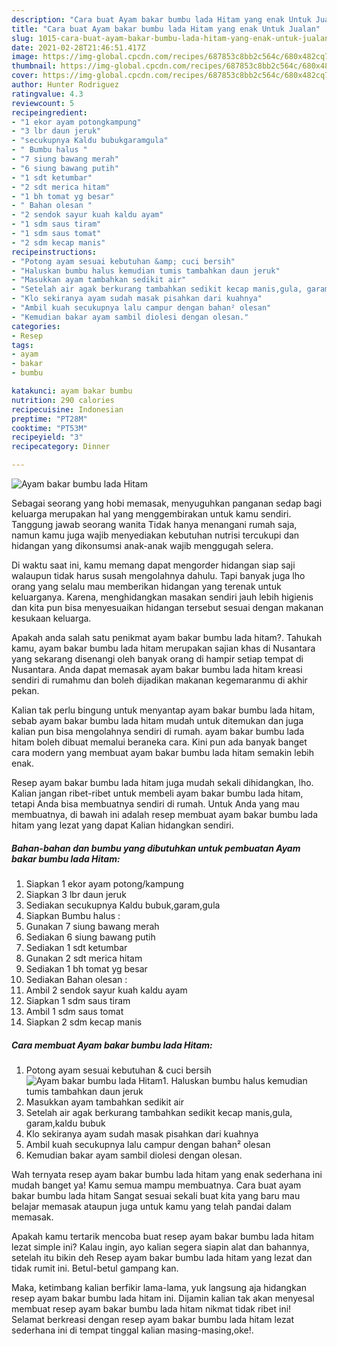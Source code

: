 ```yaml
---
description: "Cara buat Ayam bakar bumbu lada Hitam yang enak Untuk Jualan"
title: "Cara buat Ayam bakar bumbu lada Hitam yang enak Untuk Jualan"
slug: 1015-cara-buat-ayam-bakar-bumbu-lada-hitam-yang-enak-untuk-jualan
date: 2021-02-28T21:46:51.417Z
image: https://img-global.cpcdn.com/recipes/687853c8bb2c564c/680x482cq70/ayam-bakar-bumbu-lada-hitam-foto-resep-utama.jpg
thumbnail: https://img-global.cpcdn.com/recipes/687853c8bb2c564c/680x482cq70/ayam-bakar-bumbu-lada-hitam-foto-resep-utama.jpg
cover: https://img-global.cpcdn.com/recipes/687853c8bb2c564c/680x482cq70/ayam-bakar-bumbu-lada-hitam-foto-resep-utama.jpg
author: Hunter Rodriguez
ratingvalue: 4.3
reviewcount: 5
recipeingredient:
- "1 ekor ayam potongkampung"
- "3 lbr daun jeruk"
- "secukupnya Kaldu bubukgaramgula"
- " Bumbu halus "
- "7 siung bawang merah"
- "6 siung bawang putih"
- "1 sdt ketumbar"
- "2 sdt merica hitam"
- "1 bh tomat yg besar"
- " Bahan olesan "
- "2 sendok sayur kuah kaldu ayam"
- "1 sdm saus tiram"
- "1 sdm saus tomat"
- "2 sdm kecap manis"
recipeinstructions:
- "Potong ayam sesuai kebutuhan &amp; cuci bersih"
- "Haluskan bumbu halus kemudian tumis tambahkan daun jeruk"
- "Masukkan ayam tambahkan sedikit air"
- "Setelah air agak berkurang tambahkan sedikit kecap manis,gula, garam,kaldu bubuk"
- "Klo sekiranya ayam sudah masak pisahkan dari kuahnya"
- "Ambil kuah secukupnya lalu campur dengan bahan² olesan"
- "Kemudian bakar ayam sambil diolesi dengan olesan."
categories:
- Resep
tags:
- ayam
- bakar
- bumbu

katakunci: ayam bakar bumbu 
nutrition: 290 calories
recipecuisine: Indonesian
preptime: "PT28M"
cooktime: "PT53M"
recipeyield: "3"
recipecategory: Dinner

---
```



![Ayam bakar bumbu lada Hitam](https://img-global.cpcdn.com/recipes/687853c8bb2c564c/680x482cq70/ayam-bakar-bumbu-lada-hitam-foto-resep-utama.jpg)

Sebagai seorang yang hobi memasak, menyuguhkan panganan sedap bagi keluarga merupakan hal yang menggembirakan untuk kamu sendiri. Tanggung jawab seorang  wanita Tidak hanya menangani rumah saja, namun kamu juga wajib menyediakan kebutuhan nutrisi tercukupi dan hidangan yang dikonsumsi anak-anak wajib menggugah selera.

Di waktu  saat ini, kamu memang dapat mengorder hidangan siap saji walaupun tidak harus susah mengolahnya dahulu. Tapi banyak juga lho orang yang selalu mau memberikan hidangan yang terenak untuk keluarganya. Karena, menghidangkan masakan sendiri jauh lebih higienis dan kita pun bisa menyesuaikan hidangan tersebut sesuai dengan makanan kesukaan keluarga. 



Apakah anda salah satu penikmat ayam bakar bumbu lada hitam?. Tahukah kamu, ayam bakar bumbu lada hitam merupakan sajian khas di Nusantara yang sekarang disenangi oleh banyak orang di hampir setiap tempat di Nusantara. Anda dapat memasak ayam bakar bumbu lada hitam kreasi sendiri di rumahmu dan boleh dijadikan makanan kegemaranmu di akhir pekan.

Kalian tak perlu bingung untuk menyantap ayam bakar bumbu lada hitam, sebab ayam bakar bumbu lada hitam mudah untuk ditemukan dan juga kalian pun bisa mengolahnya sendiri di rumah. ayam bakar bumbu lada hitam boleh dibuat memalui beraneka cara. Kini pun ada banyak banget cara modern yang membuat ayam bakar bumbu lada hitam semakin lebih enak.

Resep ayam bakar bumbu lada hitam juga mudah sekali dihidangkan, lho. Kalian jangan ribet-ribet untuk membeli ayam bakar bumbu lada hitam, tetapi Anda bisa membuatnya sendiri di rumah. Untuk Anda yang mau membuatnya, di bawah ini adalah resep membuat ayam bakar bumbu lada hitam yang lezat yang dapat Kalian hidangkan sendiri.

<!--inarticleads1-->

##### Bahan-bahan dan bumbu yang dibutuhkan untuk pembuatan Ayam bakar bumbu lada Hitam:

1. Siapkan 1 ekor ayam potong/kampung
1. Siapkan 3 lbr daun jeruk
1. Sediakan secukupnya Kaldu bubuk,garam,gula
1. Siapkan  Bumbu halus :
1. Gunakan 7 siung bawang merah
1. Sediakan 6 siung bawang putih
1. Sediakan 1 sdt ketumbar
1. Gunakan 2 sdt merica hitam
1. Sediakan 1 bh tomat yg besar
1. Sediakan  Bahan olesan :
1. Ambil 2 sendok sayur kuah kaldu ayam
1. Siapkan 1 sdm saus tiram
1. Ambil 1 sdm saus tomat
1. Siapkan 2 sdm kecap manis




<!--inarticleads2-->

##### Cara membuat Ayam bakar bumbu lada Hitam:

1. Potong ayam sesuai kebutuhan &amp; cuci bersih
<img src="https://img-global.cpcdn.com/steps/6135cb7216c33140/160x128cq70/ayam-bakar-bumbu-lada-hitam-langkah-memasak-1-foto.jpg" alt="Ayam bakar bumbu lada Hitam">1. Haluskan bumbu halus kemudian tumis tambahkan daun jeruk
1. Masukkan ayam tambahkan sedikit air
1. Setelah air agak berkurang tambahkan sedikit kecap manis,gula, garam,kaldu bubuk
1. Klo sekiranya ayam sudah masak pisahkan dari kuahnya
1. Ambil kuah secukupnya lalu campur dengan bahan² olesan
1. Kemudian bakar ayam sambil diolesi dengan olesan.




Wah ternyata resep ayam bakar bumbu lada hitam yang enak sederhana ini mudah banget ya! Kamu semua mampu membuatnya. Cara buat ayam bakar bumbu lada hitam Sangat sesuai sekali buat kita yang baru mau belajar memasak ataupun juga untuk kamu yang telah pandai dalam memasak.

Apakah kamu tertarik mencoba buat resep ayam bakar bumbu lada hitam lezat simple ini? Kalau ingin, ayo kalian segera siapin alat dan bahannya, setelah itu bikin deh Resep ayam bakar bumbu lada hitam yang lezat dan tidak rumit ini. Betul-betul gampang kan. 

Maka, ketimbang kalian berfikir lama-lama, yuk langsung aja hidangkan resep ayam bakar bumbu lada hitam ini. Dijamin kalian tak akan menyesal membuat resep ayam bakar bumbu lada hitam nikmat tidak ribet ini! Selamat berkreasi dengan resep ayam bakar bumbu lada hitam lezat sederhana ini di tempat tinggal kalian masing-masing,oke!.

